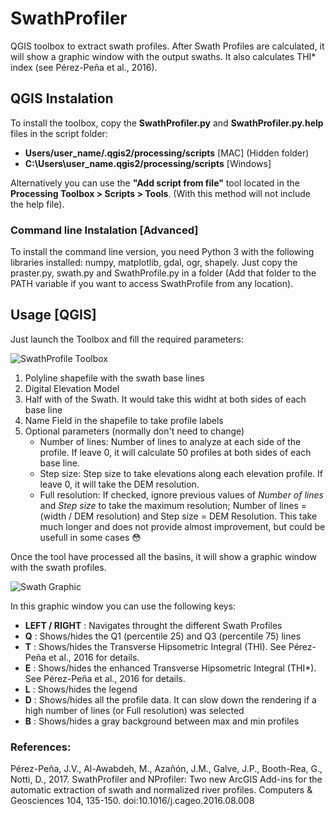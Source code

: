 # SwathProfiler
QGIS toolbox to extract swath profiles. After Swath Profiles are calculated, it will show a graphic window with the output swaths. It also calculates THI* index (see Pérez-Peña et al., 2016).

## QGIS Instalation
To install the toolbox, copy the **SwathProfiler.py** and **SwathProfiler.py.help** files in the script folder:
- **Users/user_name/.qgis2/processing/scripts**  [MAC] (Hidden folder)
- **C:\Users\user_name\.qgis2/processing/scripts**   [Windows]

Alternatively you can use the **"Add script from file"** tool located in the **Processing Toolbox > Scripts > Tools**. (With this method will not include the help file).

### Command line Instalation [Advanced]
To install the command line version, you need Python 3 with the following libraries installed: numpy, matplotlib, gdal, ogr, shapely. Just copy the praster.py, swath.py and SwathProfile.py in a folder (Add that folder to the PATH variable if you want to access SwathProfile from any location).

## Usage [QGIS]
Just launch the Toolbox and fill the required parameters:

![SwathProfile Toolbox](https://geolovic.github.io/SwathProfiler/images/swath_toolbox.jpg)

1. Polyline shapefile with the swath base lines
2. Digital Elevation Model
3. Half with of the Swath. It would take this widht at both sides of each base line
4. Name Field in the shapefile to take profile labels
5. Optional parameters (normally don't need to change)
    * Number of lines: Number of lines to analyze at each side of the profile. If leave 0, it will calculate 50 profiles at both sides of each base line.
    * Step size: Step size to take elevations along each elevation profile. If leave 0, it will take the DEM resolution.
    * Full resolution: If checked, ignore previous values of *Number of lines* and *Step size* to take the maximum resolution; Number of lines = (width / DEM resolution) and Step size = DEM Resolution. This take much longer and does not provide almost improvement, but could be usefull in some cases :flushed:

Once the tool have processed all the basins, it will show a graphic 
window with the swath profiles.

![Swath Graphic](https://geolovic.github.io/SwathProfiler/images/swath_graphic_window.jpg)

In this graphic window you can use the following keys:

* **LEFT / RIGHT** : Navigates throught the different Swath Profiles
* **Q** : Shows/hides the Q1 (percentile 25) and Q3 (percentile 75) lines
* **T** : Shows/hides the Transverse Hipsometric Integral (THI). See Pérez-Peña et al., 2016 for details.
* **E** : Shows/hides the enhanced Transverse Hipsometric Integral (THI*). See Pérez-Peña et al., 2016 for details.
* **L** : Shows/hides the legend
* **D** : Shows/hides all the profile data. It can slow down the rendering if a high number of lines (or Full resolution) was selected
* **B** : Shows/hides a gray background between max and min profiles

### References:
Pérez-Peña, J.V., Al-Awabdeh, M., Azañón, J.M., Galve, J.P., Booth-Rea, G., Notti, D., 2017. SwathProfiler and NProfiler: Two new ArcGIS Add-ins for the automatic extraction of swath and normalized river profiles. Computers & Geosciences 104, 135-150. doi:10.1016/j.cageo.2016.08.008
